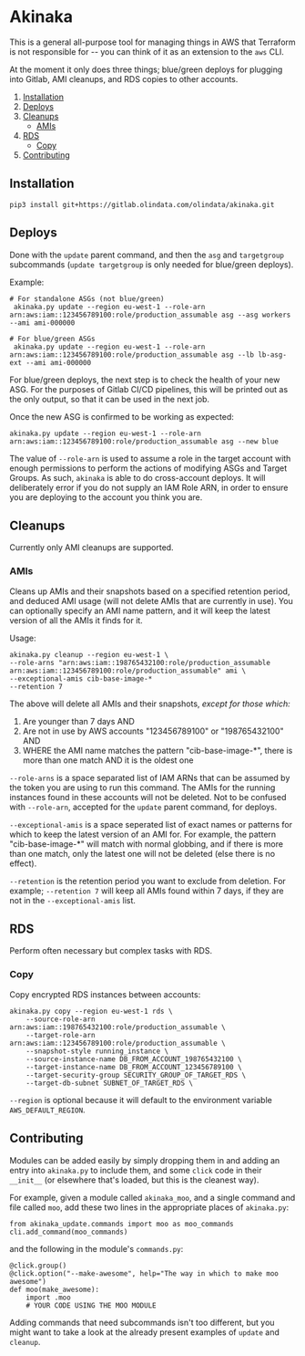 # Akinaka
This is a general all-purpose tool for managing things in AWS that Terraform is not responsible for -- you can think of it as an extension to the `aws` CLI.

At the moment it only does three things; blue/green deploys for plugging into Gitlab, AMI cleanups, and RDS copies to other accounts.

1. [Installation](#installation)
2. [Deploys](#deploys)
3. [Cleanups](#cleanups)
   - [AMIs](#amis)
4. [RDS](#rds)
   - [Copy](#copy)
5. [Contributing](#contributing)

## Installation

    pip3 install git+https://gitlab.olindata.com/olindata/akinaka.git

## Deploys
Done with the `update` parent command, and then the `asg` and `targetgroup` subcommands (`update targetgroup` is only needed for blue/green deploys).

Example:

    # For standalone ASGs (not blue/green)
     akinaka.py update --region eu-west-1 --role-arn arn:aws:iam::123456789100:role/production_assumable asg --asg workers --ami ami-000000

    # For blue/green ASGs
     akinaka.py update --region eu-west-1 --role-arn arn:aws:iam::123456789100:role/production_assumable asg --lb lb-asg-ext --ami ami-000000

For blue/green deploys, the next step is to check the health of your new ASG.
For the purposes of Gitlab CI/CD pipelines, this will be printed out as the only
output, so that it can be used in the next job.

Once the new ASG is confirmed to be working as expected:

    akinaka.py update --region eu-west-1 --role-arn arn:aws:iam::123456789100:role/production_assumable asg --new blue

The value of `--role-arn` is used to assume a role in the target account with enough
permissions to perform the actions of modifying ASGs and Target Groups. As such,
`akinaka` is able to do cross-account deploys. It will deliberately error if you
do not supply an IAM Role ARN, in order to ensure you are deploying to the account
you think you are.

## Cleanups
Currently only AMI cleanups are supported.

### AMIs
Cleans up AMIs and their snapshots based on a specified retention period, and deduced AMI usage (will
not delete AMIs that are currently in use). You can optionally specify an AMI name pattern, and it will
keep the latest version of all the AMIs it finds for it.

Usage:

    akinaka.py cleanup --region eu-west-1 \
    --role-arns "arn:aws:iam::198765432100:role/production_assumable arn:aws:iam::123456789100:role/production_assumable" ami \
    --exceptional-amis cib-base-image-*
    --retention 7

The above will delete all AMIs and their snapshots, _except for those which:_

1. Are younger than 7 days AND
2. Are not in use by AWS accounts "123456789100" or "198765432100" AND
3. WHERE the AMI name matches the pattern "cib-base-image-*", there is more than one match AND it is the oldest one

`--role-arns` is a space separated list of IAM ARNs that can be assumed by the token you are using
to run this command. The AMIs for the running instances found in these accounts will not be deleted. Not to be confused with `--role-arn`, accepted for the `update` parent command, for deploys.

`--exceptional-amis` is a space seperated list of exact names or patterns for which to keep the latest
version of an AMI for. For example, the pattern "cib-base-image-*" will match with normal globbing, and
if there is more than one match, only the latest one will not be deleted (else there is no effect).

`--retention` is the retention period you want to exclude from deletion. For example; `--retention 7`
will keep all AMIs found within 7 days, if they are not in the `--exceptional-amis` list.

## RDS
Perform often necessary but complex tasks with RDS.

### Copy
Copy encrypted RDS instances between accounts:

    akinaka.py copy --region eu-west-1 rds \
        --source-role-arn arn:aws:iam::198765432100:role/production_assumable \
        --target-role-arn arn:aws:iam::123456789100:role/production_assumable \
        --snapshot-style running_instance \
        --source-instance-name DB_FROM_ACCOUNT_198765432100 \
        --target-instance-name DB_FROM_ACCOUNT_123456789100 \
        --target-security-group SECURITY_GROUP_OF_TARGET_RDS \
        --target-db-subnet SUBNET_OF_TARGET_RDS \

`--region` is optional because it will default to the environment variable `AWS_DEFAULT_REGION`.

## Contributing
Modules can be added easily by simply dropping them in and adding an entry into `akinaka.py` to include them, and some `click` code in their `__init__` (or elsewhere that's loaded, but this is the cleanest way).

For example, given a module called `akinaka_moo`, and a single command and file called `moo`, add these two lines in the appropriate places of `akinaka.py`:

    from akinaka_update.commands import moo as moo_commands
    cli.add_command(moo_commands)

and the following in the module's `commands.py`:

    @click.group()
    @click.option("--make-awesome", help="The way in which to make moo awesome")
    def moo(make_awesome):
        import .moo
        # YOUR CODE USING THE MOO MODULE

Adding commands that need subcommands isn't too different, but you might want to take a look at the already present examples of `update` and `cleanup`.
